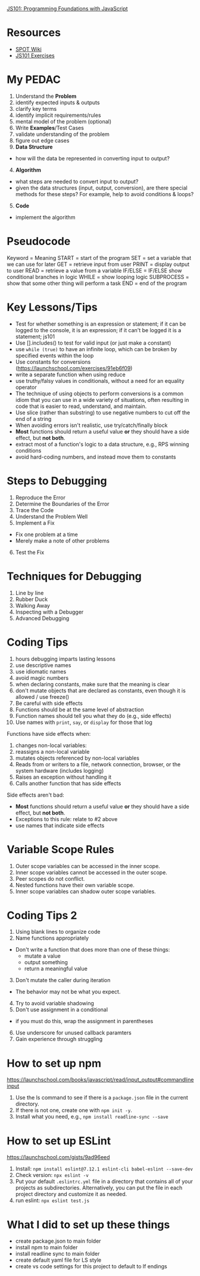 [JS101: Programming Foundations with JavaScript](https://launchschool.com/courses/804d1cae/home)

# Resources
- [SPOT Wiki](https://www.notion.so/SPOT-Wiki-1b4fe53778f34614b28a8e76ce028782)
- [JS101 Exercises](https://www.notion.so/JS101-085f4f55ed5e41cb9003d9f0a3aa48ef)

# My PEDAC
1. Understand the **Problem**
  1. identify expected inputs & outputs
  2. clarify key terms
  3. identify implicit requirements/rules
  4. mental model of the problem (optional)
2. Write **Examples**/Test Cases
  1. validate understanding of the problem
  2. figure out edge cases
3. **Data Structure**
  - how will the data be represented in converting input to output?
4. **Algorithm**
  - what steps are needed to convert input to output?
  - given the data structures (input, output, conversion), are there special methods for these steps? For example, help to avoid conditions & loops?
5. **Code**
  - implement the algorithm

# Pseudocode
Keyword = Meaning
START	= start of the program
SET	= set a variable that we can use for later
GET	= retrieve input from user
PRINT	= display output to user
READ	= retrieve a value from a variable
IF/ELSE = IF/ELSE	show conditional branches in logic
WHILE	= show looping logic
SUBPROCESS = show that some other thing will perform a task
END	= end of the program

# Key Lessons/Tips
- Test for whether something is an expression or statement; if it can be logged to the console, it is an expression; if it can't be logged it is a statement; js101
- Use [].includes() to test for valid input (or just make a constant)
- use `while (true)` to have an infinite loop, which can be broken by specified events within the loop
- Use constants for conversions (https://launchschool.com/exercises/91eb6f09)
- write a separate function when using reduce
- use truthy/falsy values in conditionals, without a need for an equality operator
- The technique of using objects to perform conversions is a common idiom that you can use in a wide variety of situations, often resulting in code that is easier to read, understand, and maintain.
- Use slice (rather than substring) to use negative numbers to cut off the end of a string
- When avoiding errors isn't realistic, use try/catch/finally block
- **Most** functions should return a useful value **or** they should have a side effect, but **not both**.
- extract most of a function's logic to a data structure, e.g., RPS winning conditions
- avoid hard-coding numbers, and instead move them to constants

# Steps to Debugging
1. Reproduce the Error
2. Determine the Boundaries of the Error
3. Trace the Code
4. Understand the Problem Well
5. Implement a Fix
  - Fix one problem at a time
  - Merely make a note of other problems
6. Test the Fix

# Techniques for Debugging
1. Line by line
2. Rubber Duck
3. Walking Away
4. Inspecting with a Debugger
5. Advanced Debugging

# Coding Tips
1. hours debugging imparts lasting lessons
2. use descriptive names
3. use idiomatic names
4. avoid magic numbers
5. when declaring constants, make sure that the meaning is clear
6. don't mutate objects that are declared as constants, even though it is allowed / use freeze()
7. Be careful with side effects
8. Functions should be at the same level of abstraction
9. Function names should tell you what they do (e.g., side effects)
10. Use names with `print`, `say`, or `display` for those that log

Functions have side effects when:
1. changes non-local variables:
  1. reassigns a non-local variable
  2. mutates objects referenced by non-local variables
2. Reads from or writers to a file, network connection, browser, or the system hardware (includes logging)
3. Raises an exception without handling it
4. Calls another function that has side effects

Side effects aren't bad:
- **Most** functions should return a useful value **or** they should have a side effect, but **not both**.
- Exceptions to this rule: relate to #2 above
- use names that indicate side effects

# Variable Scope Rules
1. Outer scope variables can be accessed in the inner scope.
2. Inner scope variables cannot be accessed in the outer scope.
3. Peer scopes do not conflict.
4. Nested functions have their own variable scope.
5. Inner scope variables can shadow outer scope variables.

# Coding Tips 2
1. Using blank lines to organize code
2. Name functions appropriately
  - Don't write a function that does more than one of these things:
    - mutate a value
    - output something
    - return a meaningful value
3. Don't mutate the caller during iteration
  - The behavior may not be what you expect.
4. Try to avoid variable shadowing
5. Don't use assignment in a conditional
  - if you must do this, wrap the assignment in parentheses
6. Use underscore for unused callback paramters
7. Gain experience through struggling

# How to set up npm
https://launchschool.com/books/javascript/read/input_output#commandlineinput
1. Use the ls command to see if there is a `package.json` file in the current directory.
2. If there is not one, create one with `npm init -y`.
3. Install what you need, e.g., `npm install readline-sync --save`

# How to set up ESLint
https://launchschool.com/gists/9ad96eed
1. Install: ```npm install eslint@7.12.1 eslint-cli babel-eslint --save-dev```
2. Check version: ```npx eslint -v```
3. Put your default `.eslintrc.yml` file in a directory that contains all of your projects as subdirectories. Alternatively, you can put the file in each project directory and customize it as needed.
4. run eslint: ```npx eslint test.js```

# What I did to set up these things
- create package.json to main folder
- install npm to main folder
- install readline sync to main folder
- create default yaml file for LS style
- create vs code settings for this project to default to lf endings
